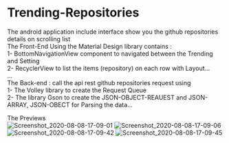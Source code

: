 # Trending-Repositories
The android application include interface show you the github repositories details on scrolling list <br/>
The Front-End Using the Material Design library contains : <br/>
 1- BottomNavigationView component to navigated between the Trending and Setting <br/>
 2- RecyclerView to list the items (repository) on each row with Layout... <br/>
 ...<br/>
The Back-end : call the api rest github repositories request using <br/>
 1- The Volley library to create the Request Queue  <br/>
 2- The library Gson to create the JSON-OBJECT-REAUEST and JSON-ARRAY, JSON-OBECT for Parsing the data... <br/>

The Previews <br/>
![Screenshot_2020-08-08-17-09-01](https://user-images.githubusercontent.com/40376977/89733274-5a905700-da4c-11ea-90ea-c1b5f016bf03.png)
![Screenshot_2020-08-08-17-09-06](https://user-images.githubusercontent.com/40376977/89733277-5c5a1a80-da4c-11ea-9ea2-fd16e9eb09e3.png)
![Screenshot_2020-08-08-17-09-42](https://user-images.githubusercontent.com/40376977/89733278-5e23de00-da4c-11ea-82df-fde3c3a24864.png)
![Screenshot_2020-08-08-17-09-45](https://user-images.githubusercontent.com/40376977/89733279-5feda180-da4c-11ea-9c4d-06ff394f524c.png)
